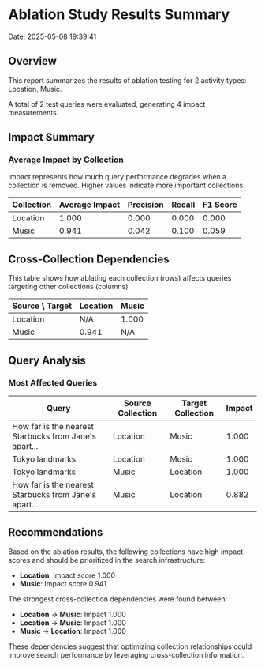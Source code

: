# Ablation Study Results Summary
Date: 2025-05-08 19:39:41
## Overview
This report summarizes the results of ablation testing for 2 activity types: Location, Music.

A total of 2 test queries were evaluated, generating 4 impact measurements.
## Impact Summary
### Average Impact by Collection
Impact represents how much query performance degrades when a collection is removed.
Higher values indicate more important collections.

| Collection | Average Impact | Precision | Recall | F1 Score |
|------------|---------------|-----------|--------|----------|
| Location | 1.000 | 0.000 | 0.000 | 0.000 |
| Music | 0.941 | 0.042 | 0.100 | 0.059 |

## Cross-Collection Dependencies
This table shows how ablating each collection (rows) affects queries targeting other collections (columns).

| Source \ Target | Location | Music |
|---------------|---------------|---------------|
| Location | N/A | 1.000 |
| Music | 0.941 | N/A |

## Query Analysis
### Most Affected Queries
| Query | Source Collection | Target Collection | Impact |
|-------|-------------------|-------------------|--------|
| How far is the nearest Starbucks from Jane's apart... | Location | Music | 1.000 |
| Tokyo landmarks | Location | Music | 1.000 |
| Tokyo landmarks | Music | Location | 1.000 |
| How far is the nearest Starbucks from Jane's apart... | Music | Location | 0.882 |

## Recommendations
Based on the ablation results, the following collections have high impact scores and should be prioritized in the search infrastructure:

- **Location**: Impact score 1.000
- **Music**: Impact score 0.941

The strongest cross-collection dependencies were found between:

- **Location** → **Music**: Impact 1.000
- **Location** → **Music**: Impact 1.000
- **Music** → **Location**: Impact 1.000

These dependencies suggest that optimizing collection relationships could improve search performance by leveraging cross-collection information.
